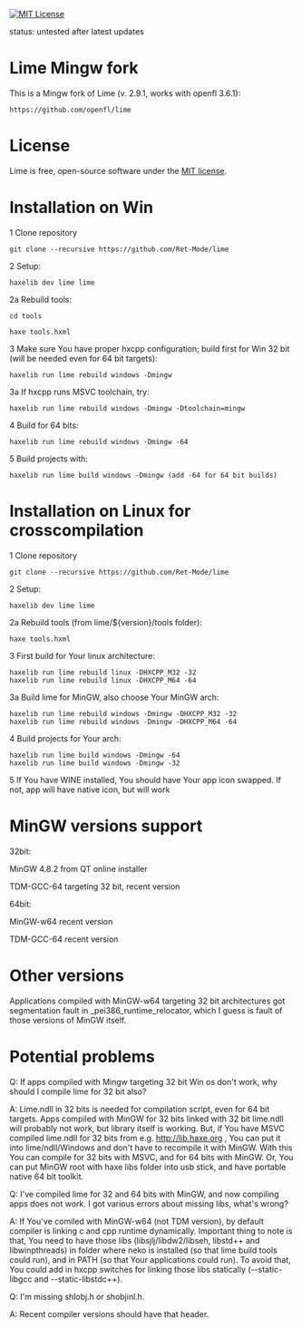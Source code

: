 [![MIT License](https://img.shields.io/badge/license-MIT-blue.svg?style=flat)](LICENSE.md)


status: untested after latest updates

Lime Mingw fork
===============

This is a Mingw fork of Lime (v. 2.9.1, works with openfl 3.6.1):
    
    https://github.com/openfl/lime


License
=======

Lime is free, open-source software under the [MIT license](LICENSE.md).


Installation on Win
===================

1 Clone repository

    git clone --recursive https://github.com/Ret-Mode/lime

2 Setup:

    haxelib dev lime lime
    
2a Rebuild tools:

    cd tools

    haxe tools.hxml
    
3 Make sure You have proper hxcpp configuration; build first for Win 32 bit (will be needed even for 64 bit targets):

    haxelib run lime rebuild windows -Dmingw
    
3a If hxcpp runs MSVC toolchain, try:

    haxelib run lime rebuild windows -Dmingw -Dtoolchain=mingw

4 Build for 64 bits:

    haxelib run lime rebuild windows -Dmingw -64
    
5 Build projects with:

    haxelib run lime build windows -Dmingw (add -64 for 64 bit builds)


Installation on Linux for crosscompilation
==========================================

1 Clone repository

    git clone --recursive https://github.com/Ret-Mode/lime

2 Setup:

    haxelib dev lime lime
    
2a Rebuild tools (from lime/${version}/tools folder):

    haxe tools.hxml
    
3 First build for Your linux architecture:

    haxelib run lime rebuild linux -DHXCPP_M32 -32
    haxelib run lime rebuild linux -DHXCPP_M64 -64

3a Build lime for MinGW, also choose Your MinGW arch:

    haxelib run lime rebuild windows -Dmingw -DHXCPP_M32 -32
    haxelib run lime rebuild windows -Dmingw -DHXCPP_M64 -64
    
4 Build projects for Your arch:

    haxelib run lime build windows -Dmingw -64
    haxelib run lime build windows -Dmingw -32
    
5 If You have WINE installed, You should have Your app icon swapped. If not, app will have native icon, but will work 
    

MinGW versions support
======================

32bit:

MinGW 4.8.2 from QT online installer

TDM-GCC-64 targeting 32 bit, recent version

64bit:

MinGW-w64 recent version

TDM-GCC-64 recent version


Other versions
==============

Applications compiled with MinGW-w64 targeting 32 bit architectures got segmentation fault in _pei386_runtime_relocator, which I guess is fault of those versions of MinGW itself.


Potential problems
==================

Q: If apps compiled with Mingw targeting 32 bit Win os don't work, why should I compile lime for 32 bit also?

A: Lime.ndll in 32 bits is needed for compilation script, even for 64 bit targets. Apps compiled with MinGW for 32 bits linked with 32 bit lime.ndll will probably not work, but library itself is working. But, if You have MSVC compiled lime.ndll for 32 bits from e.g. http://lib.haxe.org , You can put it into lime/ndll/Windows and don't have to recompile it with MinGW. With this You can compile for 32 bits with MSVC, and for 64 bits with MinGW. Or, You can put MinGW root with haxe libs folder into usb stick, and have portable native 64 bit toolkit.

Q: I've compiled lime for 32 and 64 bits with MinGW, and now compiling apps does not work. I got various errors about missing libs, what's wrong?

A: If You've comiled with MinGW-w64 (not TDM version), by default compiler is linking c and cpp runtime dynamically. Important thing to note is that, You need to have those libs (libsjlj/libdw2/libseh, libstd++ and libwinpthreads) in folder where neko is installed (so that lime build tools could run), and in PATH (so that Your applications could run). To avoid that, You could add in hxcpp switches for linking those libs statically (--static-libgcc and --static-libstdc++).

Q: I'm missing shlobj.h or shobjinl.h.

A: Recent compiler versions should have that header.
